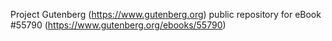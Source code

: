 Project Gutenberg (https://www.gutenberg.org) public repository for
eBook #55790 (https://www.gutenberg.org/ebooks/55790)
